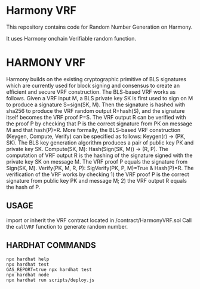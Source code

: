 # Harmony VRF

This repository contains code for Random Number Generation on Harmony.

It uses Harmony onchain Verifiable random function.

# HARMONY VRF
Harmony builds on the existing cryptographic primitive of BLS signatures which are currently used for block signing and consensus to create an efficient and secure VRF construction. The BLS-based VRF works as follows. Given a VRF input M, a BLS private key SK is first used to sign on M to produce a signature S=sign(SK, M). Then the signature is hashed with sha256 to produce the VRF random output R=hash(S), and the signature itself becomes the VRF proof P=S. The VRF output R can be verified with the proof P by checking that P is the correct signature from PK on message M and that hash(P)=R. More formally, the BLS-based VRF construction (Keygen, Compute, Verify) can be specified as follows:
Keygen(r) → (PK, SK). The BLS key generation algorithm produces a pair of public key PK and private key SK.
Compute(SK, M): Hash(Sign(SK, M)) → (R, P). The computation of VRF output R is the hashing of the signature signed with the private key SK on message M. The VRF proof P equals the signature from Sign(SK, M).
Verify(PK, M, R, P): SigVerify(PK, P, M)=True & Hash(P)=R. The verification of the VRF works by checking 1) the VRF proof P is the correct signature from public key PK and message M; 2) the VRF output R equals the hash of P.


## USAGE
import or inherit the VRF contract located in /contract/HarmonyVRF.sol
Call the `callVRF` function to generate random number.

## HARDHAT COMMANDS
```shell
npx hardhat help
npx hardhat test
GAS_REPORT=true npx hardhat test
npx hardhat node
npx hardhat run scripts/deploy.js
```
